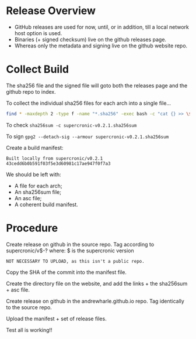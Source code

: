 # Release Overview

 * GitHub releases are used for now, until, or in addition, till a local network host option is used.
 * Binaries (+ signed checksum) live on the github releases page.
 * Whereas only the metadata and signing live on the github website repo.

# Collect Build

The sha256 file and the signed file will goto both the releases page and the github repo to index.

To collect the individual sha256 files for each arch into a single file...
```sh
find * -maxdepth 2 -type f -name "*.sha256" -exec bash -c "cat {} >> \$(dirname '{}')/supercronic-\$(dirname '{}').sha256sum" \;
```
To check `sha256sum -c supercronic-v0.2.1.sha256sum`

To sign `gpg2 --detach-sig --armour supercronic-v0.2.1.sha256sum`

Create a build manifest:

```
Built locally from supercronic/v0.2.1
43cedd6b0b591f03f5e3d60981c17ae947f0f7a3
```

We should be left with:
 * A file for each arch;
 * An sha256sum file;
 * An asc file;
 * A coherent build manifest.

# Procedure
Create release on github in the source repo. Tag according to supercronic/v$-?
    where:
     $ is the supercronic version

    NOT NECESSARY TO UPLOAD, as this isn't a public repo.

Copy the SHA of the commit into the manifest file.

Create the directory file on the website, and add the links + the sha256sum + asc file.

Create release on github in the andrewharle.github.io repo. Tag identically to the source repo.

Upload the manifest + set of release files.

Test all is working!!